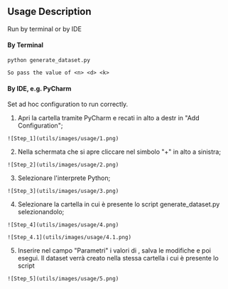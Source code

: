 
## Usage Description

Run by terminal or by IDE 

#### By Terminal

```shell
python generate_dataset.py
```
```
So pass the value of <n> <d> <k>
```

#### By IDE, e.g. PyCharm

Set ad hoc configuration to run correctly.


1. Apri la cartella tramite PyCharm e recati in alto a destr in "Add Configuration";

```
![Step_1](utils/images/usage/1.png)
```
2. Nella schermata che si apre cliccare nel simbolo "+" in alto a sinistra;

```
![Step_2](utils/images/usage/2.png)
```
3. Selezionare l'interprete Python;

```
![Step_3](utils/images/usage/3.png)
```
4. Selezionare la cartella in cui è presente lo script generate_dataset.py selezionandolo;

```
![Step_4](utils/images/usage/4.png)
```

```
![Step_4.1](utils/images/usage/4.1.png)
```
5. Inserire nel campo "Parametri" i valori di <n> <d> <k>, salva le modifiche e poi esegui. Il dataset verrà creato nella stessa cartella i cui è presente lo script

```
![Step_5](utils/images/usage/5.png)
```
